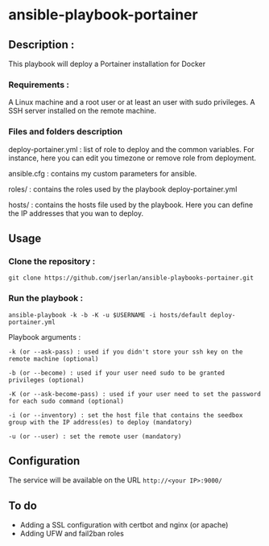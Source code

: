# ansible-playbook-portainer

## Description :

This playbook will deploy a Portainer installation for Docker

### Requirements :

A Linux machine and a root user or at least an user with sudo privileges.
A SSH server installed on the remote machine.

### Files and folders description

deploy-portainer.yml : list of role to deploy and the common variables. For instance, here you can edit you timezone or remove role from deployment.

ansible.cfg : contains my custom parameters for ansible.

roles/ : contains the roles used by the playbook deploy-portainer.yml

hosts/ : contains the hosts file used by the playbook. Here you can define the IP addresses that you wan to deploy.

## Usage

### Clone the repository :

    git clone https://github.com/jserlan/ansible-playbooks-portainer.git

### Run the playbook :

    ansible-playbook -k -b -K -u $USERNAME -i hosts/default deploy-portainer.yml

Playbook arguments :

    -k (or --ask-pass) : used if you didn't store your ssh key on the remote machine (optional)

    -b (or --become) : used if your user need sudo to be granted privileges (optional)

    -K (or --ask-become-pass) : used if your user need to set the password for each sudo command (optional)

    -i (or --inventory) : set the host file that contains the seedbox group with the IP address(es) to deploy (mandatory)

    -u (or --user) : set the remote user (mandatory)

## Configuration

The service will be available on the URL `http://<your IP>:9000/`

## To do

- Adding a SSL configuration with certbot and nginx (or apache)
- Adding UFW and fail2ban roles
